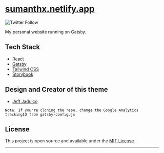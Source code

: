 # [sumanthx.netlify.app](https://sumanthx.netlify.app)


![Twitter Follow](https://img.shields.io/twitter/follow/Sumanth82942930?style=social)

My personal website running on Gatsby.

## Tech Stack

- [React](https://reactjs.org/)
- [Gatsby](https://www.gatsbyjs.org/)
- [Tailwind CSS](https://tailwindcss.com/)
- [Storybook](https://storybook.js.org/)

## Design and Creator of this theme

- [Jeff Jadulco](https://jeffjadulco.com)

`Note: If you're cloning the repo, change the Google Analytics trackingID from gatsby-config.js`

## License

This project is open source and available under the [MIT License](LICENSE)

---
